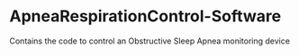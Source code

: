 # ApneaRespirationControl-Software
Contains the code to control an Obstructive Sleep Apnea monitoring device

